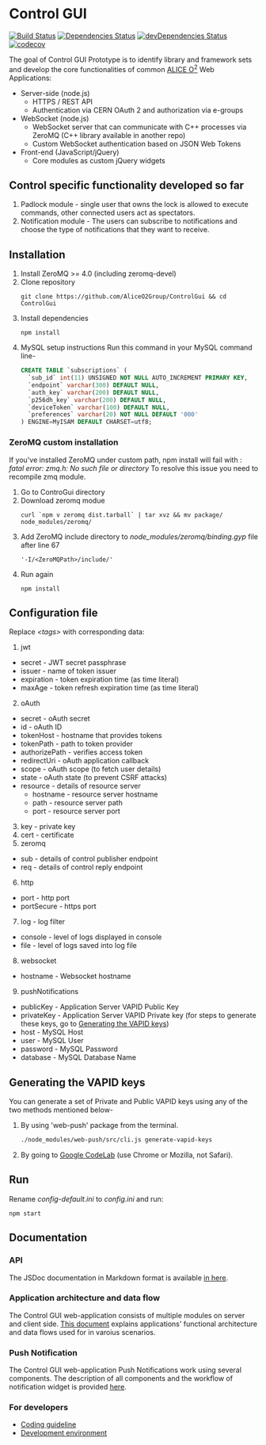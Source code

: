 # Control GUI

[![Build Status](https://travis-ci.org/AliceO2Group/ControlGui.svg?branch=master)](https://travis-ci.org/AliceO2Group/ControlGui)
[![Dependencies Status](https://david-dm.org/AliceO2Group/ControlGui/status.svg)](https://david-dm.org/AliceO2Group/ControlGui)
[![devDependencies Status](https://david-dm.org/AliceO2Group/ControlGui/dev-status.svg)](https://david-dm.org/AliceO2Group/ControlGui?type=dev)
[![codecov](https://codecov.io/gh/AliceO2Group/ControlGui/branch/master/graph/badge.svg)](https://codecov.io/gh/AliceO2Group/ControlGui)

The goal of Control GUI Prototype is to identify library and framework sets and develop the core functionalities of common [ALICE O<sup>2</sup>](https://alice-o2.web.cern.ch) Web Applications:
- Server-side (node.js)
  - HTTPS / REST API
  - Authentication via CERN OAuth 2 and authorization via e-groups
- WebSocket (node.js)
  - WebSocket server that can communicate with C++ processes via ZeroMQ (C++ library available in another repo)
  - Custom WebSocket authentication based on JSON Web Tokens
- Front-end (JavaScript/jQuery)
  - Core modules as custom jQuery widgets

## Control specific functionality developed so far
1. Padlock module - single user that owns the lock is allowed to execute commands, other connected users act as spectators.
2. Notification module - The users can subscribe to notifications and choose the type of notifications that they want to receive.

## Installation
1. Install ZeroMQ >= 4.0 (including zeromq-devel)
2. Clone repository
     ```
     git clone https://github.com/AliceO2Group/ControlGui && cd ControlGui
     ```
3. Install dependencies
    ```
    npm install
     ```
4.  MySQL setup instructions
  Run this command in your MySQL command line-
    ```sql
    CREATE TABLE `subscriptions` (
      `sub_id` int(11) UNSIGNED NOT NULL AUTO_INCREMENT PRIMARY KEY,
      `endpoint` varchar(300) DEFAULT NULL,
      `auth_key` varchar(200) DEFAULT NULL,
      `p256dh_key` varchar(200) DEFAULT NULL,
      `deviceToken` varchar(100) DEFAULT NULL,
      `preferences` varchar(20) NOT NULL DEFAULT '000'
    ) ENGINE=MyISAM DEFAULT CHARSET=utf8;
    ```


### ZeroMQ custom installation
If you've installed ZeroMQ under custom path, npm install will fail with : *fatal error: zmq.h: No such file or directory*
To resolve this issue you need to recompile zmq module.

1. Go to ControGui directory
2. Download zeromq modue
     ```
     curl `npm v zeromq dist.tarball` | tar xvz && mv package/ node_modules/zeromq/
     ```
3. Add ZeroMQ include directory to *node_modules/zeromq/binding.gyp* file after line 67
     ```
     '-I/<ZeroMQPath>/include/'
     ```
4. Run again 
     ```
     npm install
     ```

## Configuration file
Replace *&lt;tags&gt;* with corresponding data:

1. jwt
  * secret - JWT secret passphrase
  * issuer - name of token issuer
  * expiration - token expiration time (as time literal)
  * maxAge - token refresh expiration time (as time literal)
2. oAuth
  * secret - oAuth secret
  * id - oAuth ID
  * tokenHost - hostname that provides tokens
  * tokenPath - path to token provider
  * authorizePath - verifies access token
  * redirectUri - oAuth application callback
  * scope - oAuth scope (to fetch user details)
  * state - oAuth state (to prevent CSRF attacks)
  * resource - details of resource server
    * hostname - resource server hostname
    * path - resource server path
    * port - resource server port
3. key - private key
4. cert - certificate
5. zeromq
  * sub - details of control publisher endpoint
  * req - details of control reply endpoint
6. http
  * port - http port
  * portSecure - https port
7. log - log filter
  * console - level of logs displayed in console
  * file - level of logs saved into log file
8. websocket
  * hostname - Websocket hostname
9. pushNotifications
  * publicKey - Application Server VAPID Public Key
  * privateKey - Application Server VAPID Private key
  (for steps to generate these keys, go to [Generating the VAPID keys](#generating-the-vapid-keys))
  * host - MySQL Host
  * user - MySQL User
  * password - MySQL Password
  * database - MySQL Database Name

## Generating the VAPID keys
You can generate a set of Private and Public VAPID keys using any of the two methods mentioned below-
  1. By using 'web-push' package from the terminal.
     ```bash
     ./node_modules/web-push/src/cli.js generate-vapid-keys
     ```
  2. By going to [Google CodeLab](https://web-push-codelab.appspot.com) (use Chrome or Mozilla, not Safari).

## Run
Rename *config-default.ini* to *config.ini* and run:
```
npm start
```

## Documentation

### API
The JSDoc documentation in Markdown format is available [in here](docs/API.md).

### Application architecture and data flow
The Control GUI web-application consists of multiple modules on server and client side. [This document](docs/ARCH.md) explains applications' functional architecture and data flows used for in varoius scenarios.

### Push Notification
The Control GUI web-application Push Notifications work using several components. The description of all components and the workflow of notification widget is provided [here](docs/PUSHNOTIF.md).

### For developers
* [Coding guideline](https://github.com/AliceO2Group/CodingGuidelines)
* [Development environment](docs/DEV.md)
